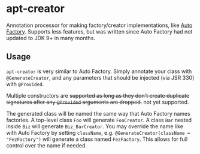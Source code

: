 apt-creator
===============
Annotation processor for making factory/creator implementations, like
[Auto Factory]. Supports less features, but was written since Auto Factory
had not updated to JDK 9+ in many months.

## Usage
`apt-creator` is very similar to Auto Factory. Simply annotate your class with
`@GenerateCreator`, and any parameters that should be injected (via JSR 330)
with `@Provided`.

Multiple constructors are ~~supported as long as they don't create duplicate
signatures after any `@Provided` arguments are dropped.~~ not yet supported.

The generated class will be named the same way that Auto Factory names
factories. A top-level class `Foo` will generate `FooCreator`. A class `Bar`
nested inside `Biz` will generate `Biz_BarCreator`. You may override the name
like with Auto Factory by setting `className`, e.g.
`@GenerateCreator(className = "FezFactory")` will generate a class named
`FezFactory`. This allows for full control over the name if needed.

[Auto Factory]: https://github.com/google/auto/tree/master/factory
